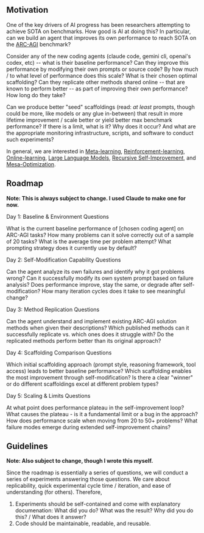 ## Motivation

One of the key drivers of AI progress has been researchers attempting to achieve SOTA on benchmarks. How good is AI at doing this? In particular, can we build an agent that improves its own performance to reach SOTA on the [ARC-AGI](https://arcprize.org/arc-agi/2/) benchmark?

Consider any of the new coding agents (claude code, gemini cli, openai's codex, etc) -- what is their baseline performance? Can they improve this performance by modifying their own prompts or source code? By how much / to what level of performance does this scale? What is their chosen optimal scaffolding? Can they replicate other methods shared online -- that are known to perform better -- as part of improving their own performance? How long do they take?

Can we produce better "seed" scaffoldings (read: *at least* prompts, though could be more, like models or any glue in-between) that result in more lifetime improvement / scale better or yield better max benchmark performance? If there is a limit, what is it? Why does it occur? And what are the appropriate monitoring infrastructure, scripts, and software to conduct such experiments?

In general, we are interested in [Meta-learning](https://en.wikipedia.org/wiki/Meta-learning_(computer_science)), [Reinforcement-learning](https://en.wikipedia.org/wiki/Reinforcement_learning), [Online-learning](https://en.wikipedia.org/wiki/Online_machine_learning), [Large Language Models](https://en.wikipedia.org/wiki/Large_language_model), [Recursive Self-Improvement](https://en.wikipedia.org/wiki/Recursive_self-improvement), and [Mesa-Optimization](https://www.alignmentforum.org/w/mesa-optimization).

## Roadmap

**Note: This is always subject to change. I used Claude to make one for now.**

Day 1: Baseline & Environment Questions

What is the current baseline performance of [chosen coding agent] on ARC-AGI tasks?
How many problems can it solve correctly out of a sample of 20 tasks?
What is the average time per problem attempt?
What prompting strategy does it currently use by default?

Day 2: Self-Modification Capability Questions

Can the agent analyze its own failures and identify why it got problems wrong?
Can it successfully modify its own system prompt based on failure analysis?
Does performance improve, stay the same, or degrade after self-modification?
How many iteration cycles does it take to see meaningful change?

Day 3: Method Replication Questions

Can the agent understand and implement existing ARC-AGI solution methods when given their descriptions?
Which published methods can it successfully replicate vs. which ones does it struggle with?
Do the replicated methods perform better than its original approach?

Day 4: Scaffolding Comparison Questions

Which initial scaffolding approach (prompt style, reasoning framework, tool access) leads to better baseline performance?
Which scaffolding enables the most improvement through self-modification?
Is there a clear "winner" or do different scaffoldings excel at different problem types?

Day 5: Scaling & Limits Questions

At what point does performance plateau in the self-improvement loop?
What causes the plateau - is it a fundamental limit or a bug in the approach?
How does performance scale when moving from 20 to 50+ problems?
What failure modes emerge during extended self-improvement chains?

## Guidelines
**Note: Also subject to change, though I wrote this myself.**

Since the roadmap is essentially a series of questions, we will conduct a series of experiments answering those questions. We care about replicability, quick experimental cycle time / iteration, and ease of understanding (for others). Therefore,
1) Experiments should be self-contained and come with explanatory documenation: What did you do? What was the result? Why did you do this? / What does it answer?
2) Code should be maintainable, readable, and reusable.
